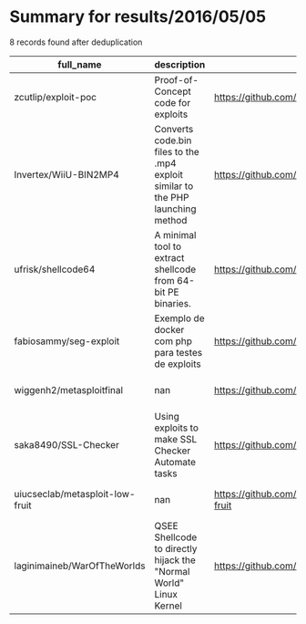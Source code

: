 
# Summary for results/2016/05/05
    
8 records found after deduplication

| full_name | description | html_url | matched_list | matched_count | pushed_at | size | stargazers_count | language | forks_count | vul_ids |
|---------------------------------|---------------------------------------------------------------------------------|----------------------------------------------------|----------------------------------|-----------------|---------------------------|--------|--------------------|------------|---------------|-----------|
| zcutlip/exploit-poc | Proof-of-Concept code for exploits | https://github.com/zcutlip/exploit-poc | ['exploit'] | 1 | 2016-05-05 03:10:35+00:00 | 11015 | 81 | Python | 29 | [] |
| Invertex/WiiU-BIN2MP4 | Converts code.bin files to the .mp4 exploit similar to the PHP launching method | https://github.com/Invertex/WiiU-BIN2MP4 | ['exploit'] | 1 | 2016-05-05 10:40:13+00:00 | 232 | 2 | C# | 1 | [] |
| ufrisk/shellcode64 | A minimal tool to extract shellcode from 64-bit PE binaries. | https://github.com/ufrisk/shellcode64 | ['shellcode'] | 1 | 2016-05-05 08:44:53+00:00 | 67 | 34 | C | 10 | [] |
| fabiosammy/seg-exploit | Exemplo de docker com php para testes de exploits | https://github.com/fabiosammy/seg-exploit | ['exploit'] | 1 | 2016-05-05 00:19:28+00:00 | 0 | 0 | | 0 | [] |
| wiggenh2/metasploitfinal | nan | https://github.com/wiggenh2/metasploitfinal | ['metasploit module OR payload'] | 1 | 2016-05-05 03:37:29+00:00 | 24350 | 0 | Ruby | 0 | [] |
| saka8490/SSL-Checker | Using exploits to make SSL Checker Automate tasks | https://github.com/saka8490/SSL-Checker | ['exploit'] | 1 | 2016-05-05 03:43:14+00:00 | 0 | 0 | | 0 | [] |
| uiucseclab/metasploit-low-fruit | nan | https://github.com/uiucseclab/metasploit-low-fruit | ['metasploit module OR payload'] | 1 | 2016-05-05 17:06:37+00:00 | 24353 | 0 | Ruby | 0 | [] |
| laginimaineb/WarOfTheWorlds | QSEE Shellcode to directly hijack the "Normal World" Linux Kernel | https://github.com/laginimaineb/WarOfTheWorlds | ['shellcode'] | 1 | 2016-05-05 19:10:29+00:00 | 24 | 44 | C | 16 | [] |
